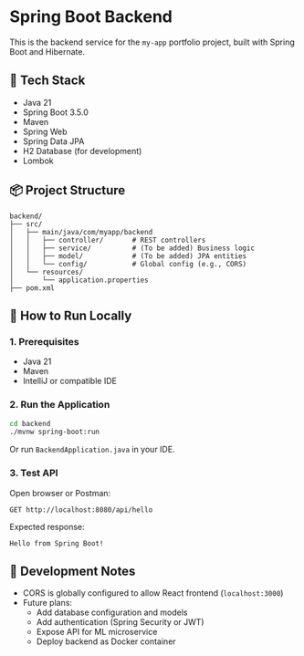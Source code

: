 # Spring Boot Backend

This is the backend service for the `my-app` portfolio project, built with Spring Boot and Hibernate.

## 🔧 Tech Stack

- Java 21
- Spring Boot 3.5.0
- Maven
- Spring Web
- Spring Data JPA
- H2 Database (for development)
- Lombok

## 📦 Project Structure

```
backend/
├── src/
│   ├── main/java/com/myapp/backend
│   │   ├── controller/       # REST controllers
│   │   ├── service/          # (To be added) Business logic
│   │   ├── model/            # (To be added) JPA entities
│   │   └── config/           # Global config (e.g., CORS)
│   └── resources/
│       └── application.properties
├── pom.xml
```

## 🚀 How to Run Locally

### 1. Prerequisites

- Java 21
- Maven
- IntelliJ or compatible IDE

### 2. Run the Application

```bash
cd backend
./mvnw spring-boot:run
```

Or run `BackendApplication.java` in your IDE.

### 3. Test API

Open browser or Postman:

```
GET http://localhost:8080/api/hello
```

Expected response:

```
Hello from Spring Boot!
```

## 🧪 Development Notes

- CORS is globally configured to allow React frontend (`localhost:3000`)
- Future plans:
  - Add database configuration and models
  - Add authentication (Spring Security or JWT)
  - Expose API for ML microservice
  - Deploy backend as Docker container
